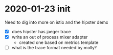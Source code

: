 # 2020-01-23 init

Need to dig into more on istio and the hipster demo

- [x] does hipster has jaeger trace
- [x] write an out of process mixer adapter
  - created one based on metrics template
- [ ] what is the trace format needed by molly?